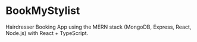 # BookMyStylist
Hairdresser Booking App using the MERN stack (MongoDB, Express, React, Node.js) with React + TypeScript.
